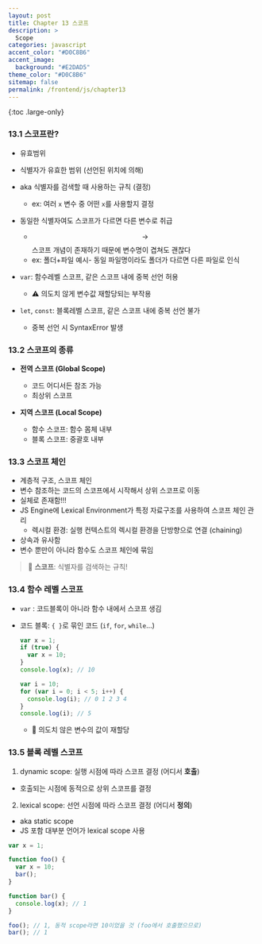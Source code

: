 ```yaml
---
layout: post
title: Chapter 13 스코프
description: >
  Scope
categories: javascript
accent_color: "#D0C8B6"
accent_image:
  background: "#E2DAD5"
theme_color: "#D0C8B6"
sitemap: false
permalink: /frontend/js/chapter13
---
```


{:toc .large-only}

### 13.1 스코프란?

- 유효범위
- 식별자가 유효한 범위 (선언된 위치에 의해)
- aka 식별자를 검색할 때 사용하는 규칙 (결정)
  - ex: 여러 `x` 변수 중 어떤 `x`를 사용할지 결정
- 동일한 식별자여도 스코프가 다르면 다른 변수로 취급

  - $$\rightarrow$$ 스코프 개념이 존재하기 때문에 변수명이 겹쳐도 괜찮다
  - ex: 폴더+파일 예시- 동일 파일명이라도 폴더가 다르면 다른 파일로 인식

- `var`: 함수레벨 스코프, 같은 스코프 내에 중복 선언 허용
  - ⚠️ 의도치 않게 변수값 재할당되는 부작용
- `let`, `const`: 블록레벨 스코프, 같은 스코프 내에 중복 선언 불가
  - 중복 선언 시 SyntaxError 발생

### 13.2 스코프의 종류

- **전역 스코프 (Global Scope)**

  - 코드 어디서든 참조 가능
  - 최상위 스코프

- **지역 스코프 (Local Scope)**
  - 함수 스코프: 함수 몸체 내부
  - 블록 스코프: 중괄호 내부

### 13.3 스코프 체인

- 계층적 구조, 스코프 체인
- 변수 참조하는 코드의 스코프에서 시작해서 상위 스코프로 이동
- 실체로 존재함!!!
- JS Engine에 Lexical Environment가 특정 자료구조를 사용하여 스코프 체인 관리
  - 렉시컬 환경: 실행 컨텍스트의 렉시컬 환경을 단방향으로 연결 (chaining)
- 상속과 유사함
- 변수 뿐만이 아니라 함수도 스코프 체인에 묶임

> 📌 **스코프**: 식별자를 검색하는 규칙!

### 13.4 함수 레벨 스코프

- `var` : 코드블록이 아니라 함수 내에서 스코프 생김
- 코드 블록: `{ }`로 묶인 코드 (`if`, `for`, `while`...)

  ```js
  var x = 1;
  if (true) {
    var x = 10;
  }
  console.log(x); // 10
  ```

  ```js
  var i = 10;
  for (var i = 0; i < 5; i++) {
    console.log(i); // 0 1 2 3 4
  }
  console.log(i); // 5
  ```
  - 🛑 의도치 않은 변수의 값이 재할당


### 13.5 블록 레벨 스코프

1. dynamic scope: 실행 시점에 따라 스코프 결정 (어디서 **호출**)
  - 호출되는 시점에 동적으로 상위 스코프를 결정
2. lexical scope: 선언 시점에 따라 스코프 결정 (어디서 **정의**)
  - aka static scope
  - JS 포함 대부분 언어가 lexical scope 사용

```js
var x = 1;

function foo() {
  var x = 10;
  bar();
}

function bar() {
  console.log(x); // 1
}

foo(); // 1, 동적 scope라면 10이었을 것 (foo에서 호출했으므로)
bar(); // 1
``` 